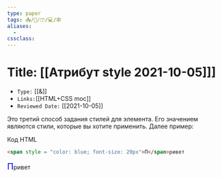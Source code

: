 ```yaml
---
type: paper
tags: 📥️/📜️/🩳/💻/🕸
aliases:
  - 
cssclass: 
---
```




# Title: **[[Атрибут style 2021-10-05]]]**
- `Type:` [[&]]
- `Links:`[[HTML+CSS moc]]
- `Reviewed Date:` [[2021-10-05]]


Это третий способ задания стилей для элемента. Его значением являются стили, которые вы хотите применить. Далее пример:

Код HTML

```html
<span style = "color: blue; font-size: 20px">П</span>ривет
```

<span style = "color: blue; font-size: 20px">П</span>ривет